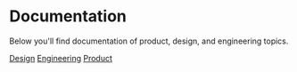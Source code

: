# Documentation
Below you'll find documentation of product, design, and engineering topics.

[Design](./design/README.md)
[Engineering](./engineering/README.md)
[Product](./product/README.md)